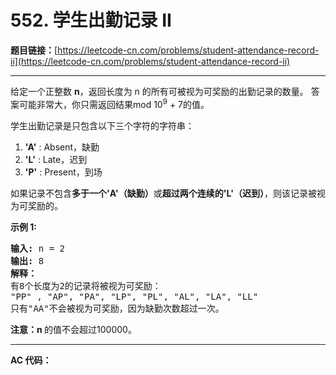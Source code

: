 # 552. 学生出勤记录 II

**题目链接：**[https://leetcode-cn.com/problems/student-attendance-record-ii](https://leetcode-cn.com/problems/student-attendance-record-ii)

---

<div class="content__1Y2H">
 <div class="notranslate">
  <p>给定一个正整数&nbsp;<strong>n</strong>，返回长度为 n 的所有可被视为可奖励的出勤记录的数量。 答案可能非常大，你只需返回结果mod 10<sup>9</sup> + 7的值。</p> 
  <p>学生出勤记录是只包含以下三个字符的字符串：</p> 
  <ol> 
   <li><strong>'A'</strong> : Absent，缺勤</li> 
   <li><strong>'L'</strong> : Late，迟到</li> 
   <li><strong>'P'</strong> : Present，到场</li> 
  </ol> 
  <p>如果记录不包含<strong>多于一个'A'（缺勤）</strong>或<strong>超过两个连续的'L'（迟到）</strong>，则该记录被视为可奖励的。</p> 
  <p><strong>示例 1:</strong></p> 
  <pre class="language-text"><strong>输入:</strong> n = 2
<strong>输出:</strong> 8 <strong>
解释：</strong>
有8个长度为2的记录将被视为可奖励：
"PP" , "AP", "PA", "LP", "PL", "AL", "LA", "LL"
只有"AA"不会被视为可奖励，因为缺勤次数超过一次。</pre> 
  <p><strong>注意：n </strong>的值不会超过100000。</p> 
 </div>
</div>

---

**AC 代码：**

```java

```